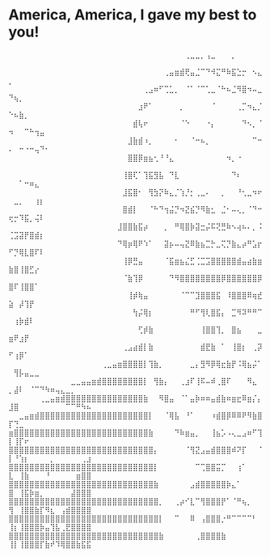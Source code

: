 # America, America, I gave my best to you!

⠀⠀⠀⠀⠀⠀⠀⠀⠀⠀⠀⠀⠀⠀⠀⠀⠀⠀⠀⠀⠀⠀⠀⠀⠀⠀⠀⠀⠀⠀⠀⠀⠀⠀⢀⣀⣀⡀⢠⣀⠀⠀⠀⡀⠀⠀⠀⠀⠀⠀⠀⠀⠀⠀⠀⠀⠀⠀⠀⠀⠀⠀⠀⠀⠀
⠀⠀⠀⠀⠀⠀⠀⠀⠀⠀⠀⠀⠀⠀⠀⠀⠀⠀⠀⠀⠀⠀⠀⠀⠀⠀⠀⠀⠀⠀⢀⣤⣶⣾⢟⣤⣈⠉⠙⠺⣍⠛⠷⣯⣑⡒⠀⠢⣄⡀⠀⠀⠀⠀⠀⠀⠀⠀⠀⠀⠀⠀⠀⠀⠀
⠀⠀⠀⠀⠀⠀⠀⠀⠀⠀⠀⠀⠀⠀⠀⠀⠀⠀⠀⠀⠀⠀⠀⠀⠀⠀⢀⣠⠶⠋⢉⣁⡀⠀⠈⠁⠈⠉⢁⣀⠈⠓⠦⣈⠻⣿⠲⠤⣀⠙⢦⡀⠀⠀⠀⠀⠀⠀⠀⠀⠀⠀⠀⠀⠀
⠀⠀⠀⠀⠀⠀⠀⠀⠀⠀⠀⠀⠀⠀⠀⠀⠀⠀⠀⠀⠀⠀⠀⠀⠀⣰⠟⠁⠀⠀⠀⠀⠀⡀⠀⠀⠀⠀⠀⠈⠀⠀⠀⠀⢀⡉⠲⣄⡈⠑⠦⣷⡀⠀⠀⠀⠀⠀⠀⠀⠀⠀⠀⠀⠀
⠀⠀⠀⠀⠀⠀⠀⠀⠀⠀⠀⠀⠀⠀⠀⠀⠀⠀⠀⠀⠀⠀⠀⠀⣾⢧⠖⠀⠀⠀⠀⠀⠀⠈⠑⠀⠀⠀⠐⡄⠀⠀⠀⠀⠀⠙⠢⡀⠈⠲⠀⠀⠉⠓⢲⣤⠀⠀⠀⠀⠀⠀⠀⠀⠀
⠀⠀⠀⠀⠀⠀⠀⠀⠀⠀⠀⠀⠀⠀⠀⠀⠀⠀⠀⠀⠀⠀⠀⣸⣷⣾⠰⡀⠀⠀⠀⠀⠂⠀⠀⠈⠒⠦⡀⠀⠀⠀⠀⠀⠀⠀⠀⠉⠒⠄⠀⠒⠐⠒⢤⠙⠂⠀⠀⠀⠀⠀⠀⠀⠀
⠀⠀⠀⠀⠀⠀⠀⠀⠀⠀⠀⠀⠀⠀⠀⠀⠀⠀⠀⠀⠀⠀⠀⣿⣿⡿⣶⣦⢂⠘⠘⣄⠀⠀⠀⠀⠀⠀⠀⠀⠀⠀⠲⡀⠐⠀⠀⠀⠀⠀⠀⠀⠀⠀⠀⠀⠀⠀⠀⠀⠀⠀⠀⠀⠀
⠀⠀⠀⠀⠀⠀⠀⠀⠀⠀⠀⠀⠀⠀⠀⠀⠀⠀⠀⠀⠀⠀⢸⣿⢏⠁⢹⣯⣻⣧⠀⠙⣇⠀⠀⠀⠀⠀⠀⠀⠀⠀⠀⠙⠆⠀⠀⠀⠀⠀⠀⠁⠒⠶⣄⠀⠀⠀⠀⠀⠀⠀⠀⠀⠀
⠀⠀⠀⠀⠀⠀⠀⠀⠀⠀⠀⠀⠀⠀⠀⠀⠀⠀⠀⠀⠀⠀⣸⣯⣿⠂⠀⢻⣳⡝⠷⣄⡈⢱⡘⡂⢀⣀⠄⠀⠀⡀⠀⠀⠘⢂⣀⠲⠖⠀⣀⡀⠀⠀⢰⡆⠀⠀⠀⠀⠀⠀⠀⠀⠀
⠀⠀⠀⠀⠀⠀⠀⠀⠀⠀⠀⠀⠀⠀⠀⠀⠀⠀⠀⠀⠀⠀⣿⣾⡇⠀⠀⠈⠓⠙⢲⣬⡙⠲⣝⣮⡙⠻⣷⣂⠀⣈⠂⠤⢄⡀⠈⠙⠒⢖⡒⠹⣯⡀⢬⠇⠀⠀⠀⠀⠀⠀⠀⠀⠀
⠀⠀⠀⠀⠀⠀⠀⠀⠀⠀⠀⠀⠀⠀⠀⠀⠀⠀⠀⠀⠀⣸⣿⣿⣷⣯⡴⠀⠀⠀⡀⠀⠛⢿⣿⡷⣽⣒⡬⠯⢝⣛⠷⠢⢴⠦⠄⡀⠨⢈⣩⣽⡟⣿⣾⡆⠀⠀⠀⠀⠀⠀⠀⠀⠀
⠀⠀⠀⠀⠀⠀⠀⠀⠀⠀⠀⠀⠀⠀⠀⠀⠀⠀⠀⠀⠀⠙⢿⡶⢿⠟⠱⠁⠀⠀⣽⡦⠤⢤⣝⠿⣷⣦⣉⡓⣀⢍⡙⣷⣄⡴⠛⣡⡖⠋⡙⢿⣇⣿⠏⠇⠀⠀⠀⠀⠀⠀⠀⠀⠀
⠀⠀⠀⠀⠀⠀⠀⠀⠀⠀⠀⠀⠀⠀⠀⠀⠀⠀⠀⠀⠀⠀⢸⡿⣛⣤⠀⠀⠀⠀⠈⣯⣶⣦⣌⣋⢈⣉⣩⣿⣿⣿⣿⣿⣾⣤⣴⣷⣶⣷⣿⢸⣿⣋⡔⠀⠀⠀⠀⠀⠀⠀⠀⠀⠀
⠀⠀⠀⠀⠀⠀⠀⠀⠀⠀⠀⠀⠀⠀⠀⠀⠀⠀⠀⠀⠀⠀⠈⣷⢹⡿⠀⠀⠀⠀⠀⠙⠻⣿⣿⣿⣿⣿⣿⣿⣿⡿⣿⣿⣿⣿⣿⣿⡿⣿⠏⢸⣿⣿⠁⠀⠀⠀⠀⠀⠀⠀⠀⠀⠀
⠀⠀⠀⠀⠀⠀⠀⠀⠀⠀⠀⠀⠀⠀⠀⠀⠀⠀⠀⠀⠀⠀⠀⢸⡾⢷⣤⠀⠀⠀⠀⠀⠀⠈⠉⠉⣹⣿⣿⣿⣯⠀⠸⣿⣿⣿⠿⢶⣞⣵⠀⡼⢹⡟⠀⠀⠀⠀⠀⠀⠀⠀⠀⠀⠀
⠀⠀⠀⠀⠀⠀⠀⠀⠀⠀⠀⠀⠀⠀⠀⠀⠀⠀⠀⠀⠀⠀⠀⠀⢳⡬⢿⡆⠀⠀⠀⠀⠀⠀⠀⠛⠋⢻⢇⣿⣯⡄⠀⣉⠻⠽⠛⠛⠉⠀⢰⡷⣾⠇⠀⠀⠀⠀⠀⠀⠀⠀⠀⠀⠀
⠀⠀⠀⠀⠀⠀⠀⠀⠀⠀⠀⠀⠀⠀⠀⠀⠀⠀⠀⠀⠀⠀⠀⠀⠀⢋⡾⣷⠀⠀⠀⠀⠀⠀⠀⠀⠀⢸⣿⣿⢹⡀⠀⣿⣦⠀⠀⠀⣀⣶⠟⣰⡟⠀⠀⠀⠀⠀⠀⠀⠀⠀⠀⠀⠀
⠀⠀⠀⠀⠀⠀⠀⠀⠀⠀⠀⠀⠀⠀⠀⠀⠀⠀⠀⠀⠀⠀⢀⣠⣴⣾⡇⣷⠀⠀⠀⠀⠀⠀⠀⠀⠀⣾⣟⣷⠀⠁⠀⢸⣿⡆⠀⢀⡽⠋⢰⡿⠁⠀⠀⠀⠀⠀⠀⠀⠀⠀⠀⠀⠀
⠀⠀⠀⠀⠀⠀⠀⠀⠀⠀⠀⠀⠀⠀⠀⠀⠀⠀⢀⣀⣤⣶⣿⣿⣿⣿⡇⢹⣷⡀⠀⠀⠀⠀⠀⣀⡄⣻⠻⡿⢿⣖⣷⡟⠨⢿⣦⡬⠁⠀⢻⡧⣤⣀⣀⠀⠀⠀⠀⠀⠀⠀⠀⠀⠀
⠀⠀⠀⠀⠀⠀⠀⠀⠀⠀⠀⠀⣀⣀⣤⣤⣶⣾⣿⣿⣿⣿⣿⣿⣿⣿⡇⠀⢻⣷⡄⠀⠀⢀⣰⠏⢸⠯⠤⠾⢀⣿⠏⠀⠀⠀⠻⣄⠀⡀⣼⠇⠀⠈⠉⠙⠳⠶⢤⣄⣀⡀⠀⠀⠀
⠀⠀⠀⠀⠀⠀⢀⣀⣤⣶⣾⣿⣿⣿⣿⣿⣿⣿⣿⣿⣿⣿⣿⣿⣿⣿⣷⠀⠀⠻⣿⣤⠀⠈⠁⣤⡷⠶⠶⣤⣾⣷⠶⣶⣖⠿⣶⡌⡄⣸⣿⠀⠀⠀⠀⠀⠀⠀⠀⠀⠉⠉⠛⠳⠦
⠀⠀⣀⣤⣶⣾⣿⣿⣿⣿⣿⣿⣿⣿⣿⣿⣿⣿⣿⣿⣿⣿⣿⣿⣿⣿⣿⡇⠀⠀⠈⢿⣧⠀⠘⠁⠀⠀⠀⠰⣾⣿⡿⠿⠿⠟⠻⣷⣿⡏⢙⣀⠀⠀⠀⠀⠀⠀⠀⠀⠀⠀⠀⠀⠀
⣶⣿⣿⣿⣿⣿⣿⣿⣿⣿⣿⣿⣿⣿⣿⣿⣿⣿⣿⣿⣿⣿⣿⣿⣿⣿⣿⣷⠀⠀⠀⠀⠙⠷⣶⣤⡀⠀⠀⢸⣦⡡⠠⢄⣀⣠⠶⠋⢹⡇⢸⡏⠖⠀⠀⠀⠀⠀⠀⠀⠀⠀⠀⠀⠀
⣿⣿⣿⣿⣿⣿⣿⣿⣿⣿⣿⣿⣿⣿⣿⣿⣿⣿⣿⣿⣿⣿⣿⣿⣿⣿⣿⣿⡄⠀⠀⠀⠀⠀⠈⢻⣝⣠⣤⣾⣿⣿⣿⠾⠝⡏⠀⠀⠈⡇⠘⢱⡆⠀⠀⠀⠀⡀⠀⠀⠀⠀⠀⢀⣰
⣿⣿⣿⣿⣿⣿⣿⣿⣿⣿⣿⣿⣿⣿⣿⣿⣿⣿⣿⣿⣿⣿⣿⣿⣿⣿⣿⣿⡇⠀⠀⠀⠀⠀⠀⠀⠉⢉⣿⣿⣭⡉⠀⠀⢰⠁⠀⠀⠀⣇⠀⢸⣷⠀⠀⠀⠘⠀⠀⠀⠀⠀⣶⣿⣿
⣿⣿⣿⣿⣿⣿⣿⣿⣿⣿⣿⣿⣿⣿⣿⣿⣿⣿⣿⣿⣿⣿⣿⣿⣿⣿⣿⣿⣷⠀⠀⠀⠀⠀⠀⣠⣾⣿⣿⣿⣿⣿⡷⣄⠁⠀⠀⠀⠀⣿⠀⢸⣯⡷⣶⡀⠀⠀⠀⠀⠀⣼⣿⣿⣿
⣿⣿⣿⣿⣿⣿⣿⣿⣿⣿⣿⣿⣿⣿⣿⣿⣿⣿⣿⣿⣿⣿⣿⣿⣿⣿⣿⣿⣿⡀⠀⠀⢀⡴⠊⣇⠉⢻⣿⣿⣿⡟⠁⠈⠛⢦⡀⠀⠀⢻⠀⢸⣿⣿⣷⡏⠻⣆⠀⢠⣾⣿⣿⣿⣿
⣿⣿⣿⣿⣿⣿⣿⣿⣿⣿⣿⣿⣿⣿⣿⣿⣿⣿⣿⣿⣿⣿⣿⣿⣿⣿⣿⣿⣿⡇⠀⠀⠉⠀⠀⠿⠀⢠⣿⣿⣿⡐⠛⠉⠉⠉⠉⠃⠀⢸⡆⢸⣿⣿⣿⡷⣤⢹⣧⢀⣟⣿⣿⣿⣿
⣿⣿⣿⣿⣿⣿⣿⣿⣿⣿⣿⣿⣿⣿⣿⣿⣿⣿⣿⣿⣿⣿⣿⣿⣿⣿⣿⣿⣿⣷⠀⠀⠀⠀⠀⠀⢀⣿⣿⣿⣿⣷⠀⠀⠀⠀⠀⠀⠀⢸⡇⢸⣿⣿⣿⡏⣷⠞⠹⢿⣿⣿⣷⣯⣯
